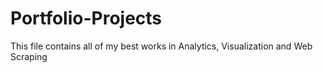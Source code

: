 # Portfolio-Projects

This file contains all of my best works in Analytics, Visualization and Web Scraping
